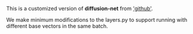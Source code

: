 This is a customized version of **diffusion-net** from  ['github'](https://github.com/nmwsharp/diffusion-net).

We make minimum modifications to the layers.py to support running with different base vectors in the same batch.